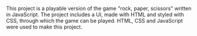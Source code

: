 This project is a playable version of the game "rock, paper, scissors" written in JavaScript.
The project includes a UI, made with HTML and styled with CSS, through which the game can be played.
HTML, CSS and JavaScript were used to make this project.